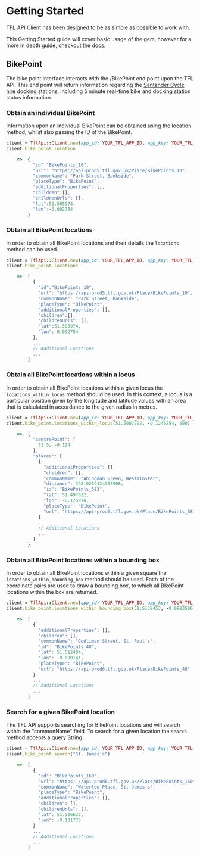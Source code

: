 # Getting Started

TFL API Client has been designed to be as simple as possible to work with.

This Getting Started guide will cover basic usage of the gem, however for a 
more in depth guide, checkout the [docs][docs].

[docs]: http://www.rubydoc.info/github/LukeHackett/tfl_api_client


## BikePoint

The bike point interface interacts with the /BikePoint end point upon the 
TFL API. This end point will return information regarding the [Santander 
Cycle hire][cycle_hire] docking stations, including 5 minute real-time bike 
and docking station status information.

[cycle_hire]: https://tfl.gov.uk/modes/cycling/santander-cycles


### Obtain an individual BikePoint  

Information upon an individual BikePoint can be obtained using the location 
method, whilst also passing the ID of the BikePoint.

```ruby
client = TflApi::Client.new(app_id: YOUR_TFL_APP_ID, app_key: YOUR_TFL_APP_KEY)
client.bike_point.location
```

```javascript
    =>  {
          "id":"BikePoints_10",
          "url": "https://api-prod5.tfl.gov.uk/Place/BikePoints_10",
          "commonName": "Park Street, Bankside",
          "placeType": "BikePoint",
          "additionalProperties": [],
          "children":[],
          "childrenUrls": [],
          "lat":51.505974,
          "lon":-0.092754
        }   
```

### Obtain all BikePoint locations 

In order to obtain all BikePoint locations and their details the `locations`
method can be used.

```ruby
client = TflApi::Client.new(app_id: YOUR_TFL_APP_ID, app_key: YOUR_TFL_APP_KEY)
client.bike_point.locations
```

```javascript
    =>  [
          {
            "id":"BikePoints_10",
            "url": "https://api-prod5.tfl.gov.uk/Place/BikePoints_10",
            "commonName": "Park Street, Bankside",
            "placeType": "BikePoint",
            "additionalProperties": [],
            "children":[],
            "childrenUrls": [],
            "lat":51.505974,
            "lon":-0.092754
          },
          ...
          // Additional Locations
          ...
        ]
```        


### Obtain all BikePoint locations within a locus

In order to obtain all BikePoint locations within a given locus the 
`locations_within_locus` method should be used. In this context, a locus is a 
particular position given by the longitude and latitude values with an area 
that is calculated in accordance to the given radius in metres.

```ruby
client = TflApi::Client.new(app_id: YOUR_TFL_APP_ID, app_key: YOUR_TFL_APP_KEY)
client.bike_point.locations_within_locus(51.5007292, -0.1246254, 500)
```

```javascript
    =>  {
          "centrePoint": [
            51.5, -0.124
          ],
          "places": [
            {
              "additionalProperties": [],
              "children": [],
              "commonName": "Abingdon Green, Westminster",
              "distance": 298.0259124357908,
              "id": "BikePoints_583",
              "lat": 51.497622,
              "lon": -0.125978,
              "placeType": "BikePoint",
              "url": "https://api-prod6.tfl.gov.uk/Place/BikePoints_583",
            }
            ...
            // Additional Locations
            ...
          ]
        }
```      


### Obtain all BikePoint locations within a bounding box

In order to obtain all BikePoint locations within a given square the 
`locations_within_bounding_box` method should be used. Each of the coordinate
pairs are used to draw a bounding box, to which all BikePoint locations within
the box are returned.

```ruby
client = TflApi::Client.new(app_id: YOUR_TFL_APP_ID, app_key: YOUR_TFL_APP_KEY)
client.bike_point.locations_within_bounding_box(51.5138453, -0.0983506, 51.5007292, -0.1246254)
```

```javascript
    =>  [
          {
            "additionalProperties": [],
            "children": [],
            "commonName": "Godliman Street, St. Paul's",
            "id": "BikePoints_48",
            "lat": 51.512484,
            "lon": -0.099141,
            "placeType": "BikePoint",
            "url": "https://api-prod6.tfl.gov.uk/Place/BikePoints_48"
          }
          ...
          // Additional Locations
          ...
        ]
```


### Search for a given BikePoint location

The TFL API supports searching for BikePoint locations and will search within
the "commonName" field. To search for a given location the `search` method 
accepts a query String.

```ruby
client = TflApi::Client.new(app_id: YOUR_TFL_APP_ID, app_key: YOUR_TFL_APP_KEY)
client.bike_point.search("St. James's")
```

```javascript
    =>  [
          {
            "id": "BikePoints_160",
            "url": "https: //api-prod6.tfl.gov.uk/Place/BikePoints_160",
            "commonName": "Waterloo Place, St. James's",
            "placeType": "BikePoint",
            "additionalProperties": [],
            "children": [],
            "childrenUrls": [],
            "lat": 51.506633,
            "lon": -0.131773
          }
          ...
          // Additional Locations
          ...
        ]
```

